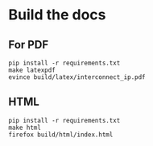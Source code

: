 # Build the docs

## For PDF
```
pip install -r requirements.txt
make latexpdf
evince build/latex/interconnect_ip.pdf
```

## HTML
```
pip install -r requirements.txt
make html
firefox build/html/index.html
```
